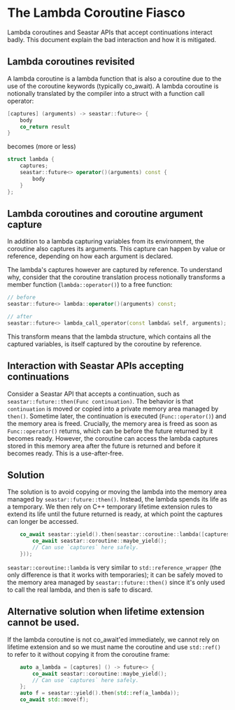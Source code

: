 # The Lambda Coroutine Fiasco

Lambda coroutines and Seastar APIs that accept continuations interact badly. This
document explain the bad interaction and how it is mitigated.

## Lambda coroutines revisited

A lambda coroutine is a lambda function that is also a coroutine due
to the use of the coroutine keywords (typically co_await). A lambda
coroutine is notionally translated by the compiler into a struct with a
function call operator:

```cpp
[captures] (arguments) -> seastar::future<> {
    body
    co_return result
}
```

becomes (more or less)

```cpp
struct lambda {
    captures;
    seastar::future<> operator()(arguments) const {
        body
    }
};
```

## Lambda coroutines and coroutine argument capture

In addition to a lambda capturing variables from its environment, the
coroutine also captures its arguments. This capture can happen by value
or reference, depending on how each argument is declared.

The lambda's captures however are captured by reference. To understand why,
consider that the coroutine translation process notionally transforms a member function
(`lambda::operator()`) to a free function:

```cpp
// before
seastar::future<> lambda::operator()(arguments) const;

// after
seastar::future<> lambda_call_operator(const lambda& self, arguments);
```

This transform means that the lambda structure, which contains all the captured variables,
is itself captured by the coroutine by reference.

## Interaction with Seastar APIs accepting continuations

Consider a Seastar API that accepts a continuation, such as
`seastar::future::then(Func continuation)`. The behavior
is that `continuation` is moved or copied into a private memory
area managed by `then()`. Sometime later, the continuation is
executed (`Func::operator()`) and the memory area is freed.
Crucially, the memory area is freed as soon as `Func::operator()`
returns, which can be before the future returned by it becomes
ready. However, the coroutine can access the lambda captures
stored in this memory area after the future is returned and before
it becomes ready. This is a use-after-free.

## Solution

The solution is to avoid copying or moving the lambda into
the memory area managed by `seastar::future::then()`. Instead,
the lambda spends its life as a temporary. We then rely on C++
temporary lifetime extension rules to extend its life until the
future returned is ready, at which point the captures can longer
be accessed.

```cpp
    co_await seastar::yield().then(seastar::coroutine::lambda([captures] () -> future<> {
        co_await seastar::coroutine::maybe_yield();
        // Can use `captures` here safely.
    }));
```

`seastar::coroutine::lambda` is very similar to `std::reference_wrapper` (the
only difference is that it works with temporaries); it can be safely moved to
the memory area managed by `seastar::future::then()` since it's only used
to call the real lambda, and then is safe to discard.

## Alternative solution when lifetime extension cannot be used.

If the lambda coroutine is not co_await'ed immediately, we cannot rely on
lifetime extension and so we must name the coroutine and use `std::ref()` to
refer to it without copying it from the coroutine frame:

```cpp
    auto a_lambda = [captures] () -> future<> {
        co_await seastar::coroutine::maybe_yield();
        // Can use `captures` here safely.
    };
    auto f = seastar::yield().then(std::ref(a_lambda));
    co_await std::move(f);
```

